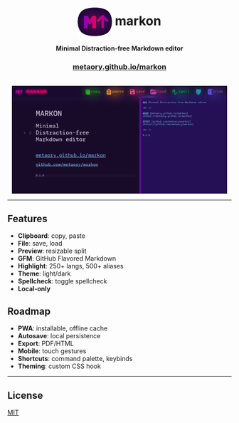 <div align="center">
  <h1>
    <img valign="middle" src="public/logo.png" alt="logo" height="64" />
    markon
  </h1>
  <strong>
    Minimal Distraction‑free Markdown editor
  </strong>
  <br>
  <h3>
    <a href="https://metaory.github.io/markon">metaory.github.io/markon</a>
  </h3>
  <br>
  <img valign="middle" src="public/screenshot.png" alt="screenshot" width="96%" />
</div>

---

## Features

- **Clipboard**: copy, paste
- **File**: save, load
- **Preview**: resizable split
- **GFM**: GitHub Flavored Markdown
- **Highlight**: 250+ langs, 500+ aliases
- **Theme**: light/dark
- **Spellcheck**: toggle spellcheck
- **Local‑only**

## Roadmap

- **PWA**: installable, offline cache
- **Autosave**: local persistence
- **Export**: PDF/HTML
- **Mobile**: touch gestures
- **Shortcuts**: command palette, keybinds
- **Theming**: custom CSS hook

---

## License

[MIT](LICENSE)
